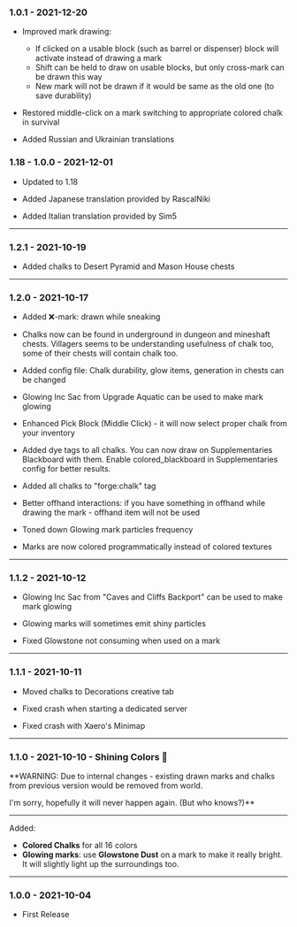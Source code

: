 ### 1.0.1 - 2021-12-20

- Improved mark drawing:
  - If clicked on a usable block (such as barrel or dispenser) block will activate instead of drawing a mark
  - Shift can be held to draw on usable blocks, but only cross-mark can be drawn this way
  - New mark will not be drawn if it would be same as the old one (to save durability)

- Restored middle-click on a mark switching to appropriate colored chalk in survival

- Added Russian and Ukrainian translations

### 1.18 - 1.0.0 - 2021-12-01

- Updated to 1.18

- Added Japanese translation provided by RascalNiki
- Added Italian translation provided by Sim5

---

### 1.2.1 - 2021-10-19

- Added chalks to Desert Pyramid and Mason House chests

---

### 1.2.0 - 2021-10-17

- Added ❌-mark: drawn while sneaking
- Chalks now can be found in underground in dungeon and mineshaft chests. Villagers seems to be understanding usefulness of chalk too, some of their chests will contain chalk too.
- Added config file: Chalk durability, glow items, generation in chests can be changed
- Glowing Inc Sac from Upgrade Aquatic can be used to make mark glowing


- Enhanced Pick Block (Middle Click) - it will now select proper chalk from your inventory 
- Added dye tags to all chalks. You can now draw on Supplementaries Blackboard with them. Enable colored_blackboard in Supplementaries config for better results. 
- Added all chalks to "forge:chalk" tag
- Better offhand interactions: if you have something in offhand while drawing the mark - offhand item will not be used


- Toned down Glowing mark particles frequency
- Marks are now colored programmatically instead of colored textures

---

### 1.1.2 - 2021-10-12

- Glowing Inc Sac from "Caves and Cliffs Backport" can be used to make mark glowing
- Glowing marks will sometimes emit shiny particles


- Fixed Glowstone not consuming when used on a mark

---

### 1.1.1 - 2021-10-11

- Moved chalks to Decorations creative tab

  
- Fixed crash when starting a dedicated server
- Fixed crash with Xaero's Minimap

---

### 1.1.0 - 2021-10-10 - Shining Colors 🌈
**WARNING: Due to internal changes - existing drawn marks and chalks from previous version would be removed from world. 

I'm sorry, hopefully it will never happen again. (But who knows?)** 

---

Added:
- **Colored Chalks** for all 16 colors
- **Glowing marks**: use **Glowstone Dust** on a mark to make it really bright. It will slightly light up the surroundings too.

---

### 1.0.0 - 2021-10-04
- First Release
